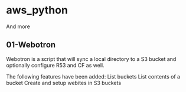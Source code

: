 # aws_python
And more

## 01-Webotron

Webotron is a script that will sync a local directory to a S3 bucket and optionally
configure R53 and CF as well.

The following features have been added:
List buckets
List contents of a bucket
Create and setup webites in S3 buckets
